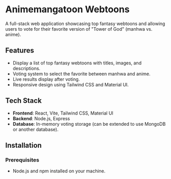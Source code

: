 # Animemangatoon Webtoons

A full-stack web application showcasing top fantasy webtoons and allowing users to vote for their favorite version of "Tower of God" (manhwa vs. anime).

## Features

- Display a list of top fantasy webtoons with titles, images, and descriptions.
- Voting system to select the favorite between manhwa and anime.
- Live results display after voting.
- Responsive design using Tailwind CSS and Material UI.

## Tech Stack

- **Frontend**: React, Vite, Tailwind CSS, Material UI
- **Backend**: Node.js, Express
- **Database**: In-memory voting storage (can be extended to use MongoDB or another database).

## Installation

### Prerequisites

- Node.js and npm installed on your machine.
